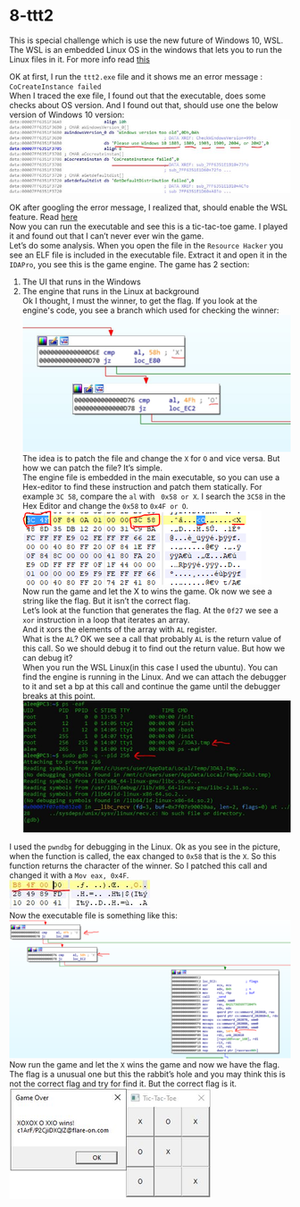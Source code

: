 # 8-ttt2  
This is special challenge which is use the new future of Windows 10, WSL. The WSL is an embedded Linux OS in the windows that lets you to run the Linux files in it. For more info read [this]( https://en.wikipedia.org/wiki/Windows_Subsystem_for_Linux)  
  
OK at first, I run the ```ttt2.exe``` file and it shows me an error message :``` CoCreateInstance failed```  
When I traced the exe file, I found out that the executable, does some checks about OS version. And I found out that, should use one the below version of Windows 10 version:   
![alt text](https://github.com/aleeamini/Flareon7-2020/blob/main/8/winver.jpg)  

OK after googling the error message, I realized that, should enable the WSL feature. Read [here]( https://docs.microsoft.com/en-us/windows/wsl/install-win10)  
Now you can run the executable and see this is a tic-tac-toe game. I played it and found out that I can’t never ever win the game.  
Let’s do some analysis. When you open the file in the ```Resource Hacker``` you see an ELF file is included in the executable file. Extract it and open it in the ```IDAPro```, you see this is the game engine. The game has 2 section:  
1. The UI that runs in the Windows  
2. The engine that runs in the Linux at background  
Ok I thought, I must the winner, to get the flag. If you look at the engine's code, you see a branch which used for checking the winner:  
![alt text](https://github.com/aleeamini/Flareon7-2020/blob/main/8/check_the_winner.png)  
The idea is to patch the file and change the ```X``` for ```O``` and vice versa. But how we can patch the file? It’s simple.  
The engine file is embedded in the main executable, so you can use a Hex-editor to find these instruction and patch them statically. For example ```3C 58```, compare the ```al``` with ``` 0x58 or X```. I search the ```3C58``` in the Hex Editor and change the ```0x58``` to ```0x4F or O```.  
 ![alt text](https://github.com/aleeamini/Flareon7-2020/blob/main/8/swapxo.png)  
Now run the game and let the X to wins the game. Ok now we see a string like the flag. But it isn’t the correct flag.  
Let’s look at the function that generates the flag. At the ```0f27``` we see a ```xor``` instruction in a loop that iterates an array.  
And it xors the elements of the array with ```AL``` register.  
What is the ```AL```? OK we see a call that probably ```AL``` is the return value of this call. So we should debug it to find out the return value. But how we can debug it?  
When you run the WSL Linux(in this case I used the ubuntu). You can find the engine is running in the Linux. And we can attach the debugger to it and set a bp at this call and continue the game until the debugger breaks at this point.  
 ![alt text](https://github.com/aleeamini/Flareon7-2020/blob/main/8/ps.png)  

I used the ```pwndbg``` for debugging in the Linux. Ok as you see in the picture, when the function is called, the eax changed to ```0x58``` that is the ```X```. So this function returns the character of the winner. So I patched this call and changed it with a ```Mov eax, 0x4F```.  
 ![alt text](https://github.com/aleeamini/Flareon7-2020/blob/main/8/patchcall.png)  
Now the executable file is something like this:  
 ![alt text](https://github.com/aleeamini/Flareon7-2020/blob/main/8/pathced.png)  
Now run the game and let the ```X``` wins the game and now we have the flag. The flag is a unusual one but this the rabbit’s hole and you may think this is not the correct flag and try for find it. But the correct flag is it.  
 ![alt text](https://github.com/aleeamini/Flareon7-2020/blob/main/8/flag.png) 

